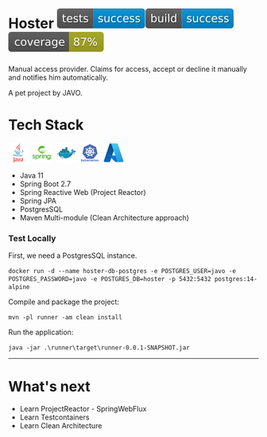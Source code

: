 # Hoster ![Tests status](.github/badges/test.svg)![Build status](.github/badges/build.svg)![Coverage](.github/badges/jacoco.svg)
Manual access provider. Claims for access, accept or decline it manually and notifies him automatically.

A pet project by JAVO.

# Tech Stack
<img src="https://github.com/devicons/devicon/blob/master/icons/java/java-original-wordmark.svg" title="Java" alt="Java" width="40" height="40"/>&nbsp;
<img src="https://github.com/devicons/devicon/blob/master/icons/spring/spring-original-wordmark.svg" title="Spring" alt="Spring" width="40" height="40"/>&nbsp;
<img src="https://github.com/devicons/devicon/blob/master/icons/docker/docker-original.svg" title="Docker" alt="Docker" width="40" height="40"/>&nbsp;
<img src="https://github.com/devicons/devicon/blob/master/icons/kubernetes/kubernetes-plain-wordmark.svg" title="Kubernetes" alt="Kubernetes" width="40" height="40"/>&nbsp;
<img src="https://github.com/devicons/devicon/blob/master/icons/azure/azure-original.svg" title="Azure" alt="Azure" width="40" height="40"/>&nbsp;

- Java 11
- Spring Boot 2.7
- Spring Reactive Web (Project Reactor)
- Spring JPA
- PostgresSQL
- Maven Multi-module (Clean Architecture approach)

### Test Locally

First, we need a PostgresSQL instance.

```shell
docker run -d --name hoster-db-postgres -e POSTGRES_USER=javo -e POSTGRES_PASSWORD=javo -e POSTGRES_DB=hoster -p 5432:5432 postgres:14-alpine
```

Compile and package the project:

```shell
mvn -pl runner -am clean install
```

Run the application:

```shell
java -jar .\runner\target\runner-0.0.1-SNAPSHOT.jar
```

---
# What's next

- Learn ProjectReactor - SpringWebFlux
- Learn Testcontainers
- Learn Clean Architecture